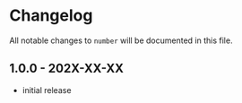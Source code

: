 # Changelog

All notable changes to `number` will be documented in this file.

## 1.0.0 - 202X-XX-XX

- initial release
